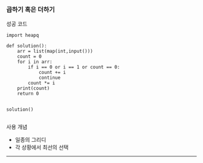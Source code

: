 ### 곱하기 혹은 더하기

성공 코드

```
import heapq

def solution():
    arr = list(map(int,input()))
    count = 0
    for i in arr:
        if i == 0 or i == 1 or count == 0:
            count += i
            continue
        count *= i
    print(count)
    return 0


solution()


```

사용 개념

-   일종의 그리디
-   각 상황에서 최선의 선택

---

